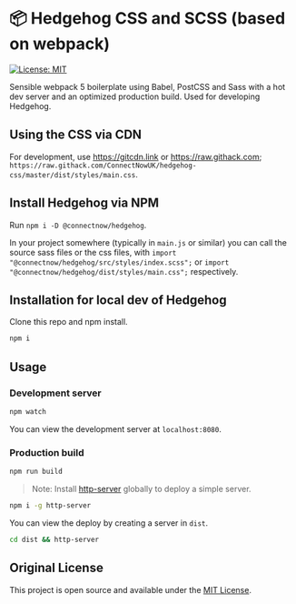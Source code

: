 # 📦 Hedgehog CSS and SCSS (based on webpack)

[![License: MIT](https://img.shields.io/badge/License-MIT-blue.svg)](https://opensource.org/licenses/MIT)

Sensible webpack 5 boilerplate using Babel, PostCSS and Sass with a hot dev server and an optimized production build. Used for developing Hedgehog.

## Using the CSS via CDN
For development, use https://gitcdn.link or https://raw.githack.com; `https://raw.githack.com/ConnectNowUK/hedgehog-css/master/dist/styles/main.css`.

## Install Hedgehog via NPM

Run `npm i -D @connectnow/hedgehog`.

In your project somewhere (typically in `main.js` or similar) you can call the source sass files or the css files, with `import "@connectnow/hedgehog/src/styles/index.scss";` or `import "@connectnow/hedgehog/dist/styles/main.css";` respectively.

## Installation for local dev of Hedgehog

Clone this repo and npm install.

```bash
npm i
```

## Usage

### Development server

```bash
npm watch
```

You can view the development server at `localhost:8080`.

### Production build

```bash
npm run build
```

> Note: Install [http-server](https://www.npmjs.com/package/http-server) globally to deploy a simple server.

```bash
npm i -g http-server
```

You can view the deploy by creating a server in `dist`.

```bash
cd dist && http-server
```

## Original  License

This project is open source and available under the [MIT License](LICENSE).
